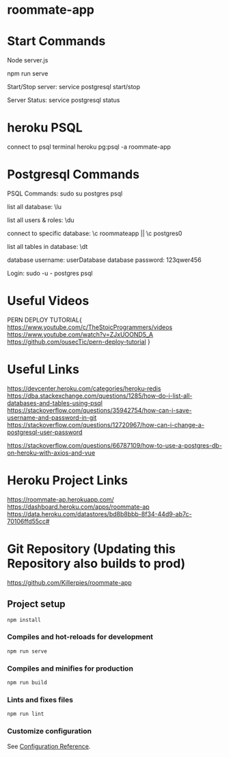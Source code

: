 # roommate-app
# Start Commands
Node server.js

npm run serve

Start/Stop server:
service postgresql start/stop

Server Status:
service postgresql status

# heroku PSQL
connect to psql terminal
heroku pg:psql -a roommate-app


# Postgresql Commands
PSQL Commands:
sudo su postgres
psql

list all database: \lu

list all users & roles: \du

connect to specific database: \c roommateapp || \c postgres0

list all tables in database: \dt

database username: userDatabase
database password: 123qwer456

Login:
sudo -u - postgres psql
# Useful Videos
PERN DEPLOY TUTORIAL{
    https://www.youtube.com/c/TheStoicProgrammers/videos
    https://www.youtube.com/watch?v=ZJxUOOND5_A
    https://github.com/ousecTic/pern-deploy-tutorial
}

# Useful Links
https://devcenter.heroku.com/categories/heroku-redis
https://dba.stackexchange.com/questions/1285/how-do-i-list-all-databases-and-tables-using-psql
https://stackoverflow.com/questions/35942754/how-can-i-save-username-and-password-in-git
https://stackoverflow.com/questions/12720967/how-can-i-change-a-postgresql-user-password

https://stackoverflow.com/questions/66787109/how-to-use-a-postgres-db-on-heroku-with-axios-and-vue

# Heroku Project Links
https://roommate-ap.herokuapp.com/
https://dashboard.heroku.com/apps/roommate-ap
https://data.heroku.com/datastores/bd8b8bbb-8f34-44d9-ab7c-70106ffd55cc#

# Git Repository (Updating this Repository also builds to prod)
https://github.com/Killerpies/roommate-app

## Project setup
```
npm install
```
### Compiles and hot-reloads for development
```
npm run serve
```

### Compiles and minifies for production
```
npm run build
```

### Lints and fixes files
```
npm run lint
```

### Customize configuration
See [Configuration Reference](https://cli.vuejs.org/config/).